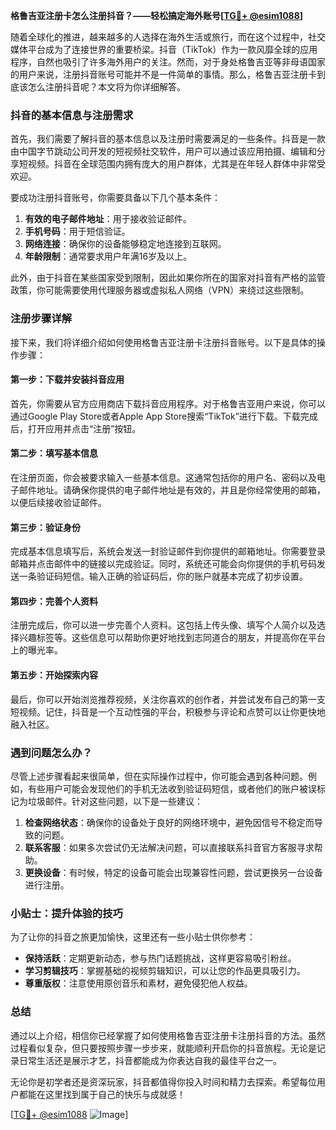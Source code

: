 **格鲁吉亚注册卡怎么注册抖音？——轻松搞定海外账号[[TG💪+ @esim1088](https://t.me/s/esim1088)]**

随着全球化的推进，越来越多的人选择在海外生活或旅行，而在这个过程中，社交媒体平台成为了连接世界的重要桥梁。抖音（TikTok）作为一款风靡全球的应用程序，自然也吸引了许多海外用户的关注。然而，对于身处格鲁吉亚等非母语国家的用户来说，注册抖音账号可能并不是一件简单的事情。那么，格鲁吉亚注册卡到底该怎么注册抖音呢？本文将为你详细解答。

### 抖音的基本信息与注册需求

首先，我们需要了解抖音的基本信息以及注册时需要满足的一些条件。抖音是一款由中国字节跳动公司开发的短视频社交软件，用户可以通过该应用拍摄、编辑和分享短视频。抖音在全球范围内拥有庞大的用户群体，尤其是在年轻人群体中非常受欢迎。

要成功注册抖音账号，你需要具备以下几个基本条件：
1. **有效的电子邮件地址**：用于接收验证邮件。
2. **手机号码**：用于短信验证。
3. **网络连接**：确保你的设备能够稳定地连接到互联网。
4. **年龄限制**：通常要求用户年满16岁及以上。

此外，由于抖音在某些国家受到限制，因此如果你所在的国家对抖音有严格的监管政策，你可能需要使用代理服务器或虚拟私人网络（VPN）来绕过这些限制。

### 注册步骤详解

接下来，我们将详细介绍如何使用格鲁吉亚注册卡注册抖音账号。以下是具体的操作步骤：

#### 第一步：下载并安装抖音应用
首先，你需要从官方应用商店下载抖音应用程序。对于格鲁吉亚用户来说，你可以通过Google Play Store或者Apple App Store搜索“TikTok”进行下载。下载完成后，打开应用并点击“注册”按钮。

#### 第二步：填写基本信息
在注册页面，你会被要求输入一些基本信息。这通常包括你的用户名、密码以及电子邮件地址。请确保你提供的电子邮件地址是有效的，并且是你经常使用的邮箱，以便后续接收验证邮件。

#### 第三步：验证身份
完成基本信息填写后，系统会发送一封验证邮件到你提供的邮箱地址。你需要登录邮箱并点击邮件中的链接以完成验证。同时，系统还可能会向你提供的手机号码发送一条验证码短信。输入正确的验证码后，你的账户就基本完成了初步设置。

#### 第四步：完善个人资料
注册完成后，你可以进一步完善个人资料。这包括上传头像、填写个人简介以及选择兴趣标签等。这些信息可以帮助你更好地找到志同道合的朋友，并提高你在平台上的曝光率。

#### 第五步：开始探索内容
最后，你可以开始浏览推荐视频，关注你喜欢的创作者，并尝试发布自己的第一支短视频。记住，抖音是一个互动性强的平台，积极参与评论和点赞可以让你更快地融入社区。

### 遇到问题怎么办？

尽管上述步骤看起来很简单，但在实际操作过程中，你可能会遇到各种问题。例如，有些用户可能会发现他们的手机无法收到验证码短信，或者他们的账户被误标记为垃圾邮件。针对这些问题，以下是一些建议：

1. **检查网络状态**：确保你的设备处于良好的网络环境中，避免因信号不稳定而导致的问题。
2. **联系客服**：如果多次尝试仍无法解决问题，可以直接联系抖音官方客服寻求帮助。
3. **更换设备**：有时候，特定的设备可能会出现兼容性问题，尝试更换另一台设备进行注册。

### 小贴士：提升体验的技巧

为了让你的抖音之旅更加愉快，这里还有一些小贴士供你参考：
- **保持活跃**：定期更新动态，参与热门话题挑战，这样更容易吸引粉丝。
- **学习剪辑技巧**：掌握基础的视频剪辑知识，可以让您的作品更具吸引力。
- **尊重版权**：注意使用原创音乐和素材，避免侵犯他人权益。

### 总结

通过以上介绍，相信你已经掌握了如何使用格鲁吉亚注册卡注册抖音的方法。虽然过程看似复杂，但只要按照步骤一步步来，就能顺利开启你的抖音旅程。无论是记录日常生活还是展示才艺，抖音都能成为你表达自我的最佳平台之一。

无论你是初学者还是资深玩家，抖音都值得你投入时间和精力去探索。希望每位用户都能在这里找到属于自己的快乐与成就感！

[[TG💪+ @esim1088](https://t.me/s/esim1088) ![Image](https://i.postimg.cc/4NQfJmqS/Snipaste-2025-05-13-00-14-12.png)]